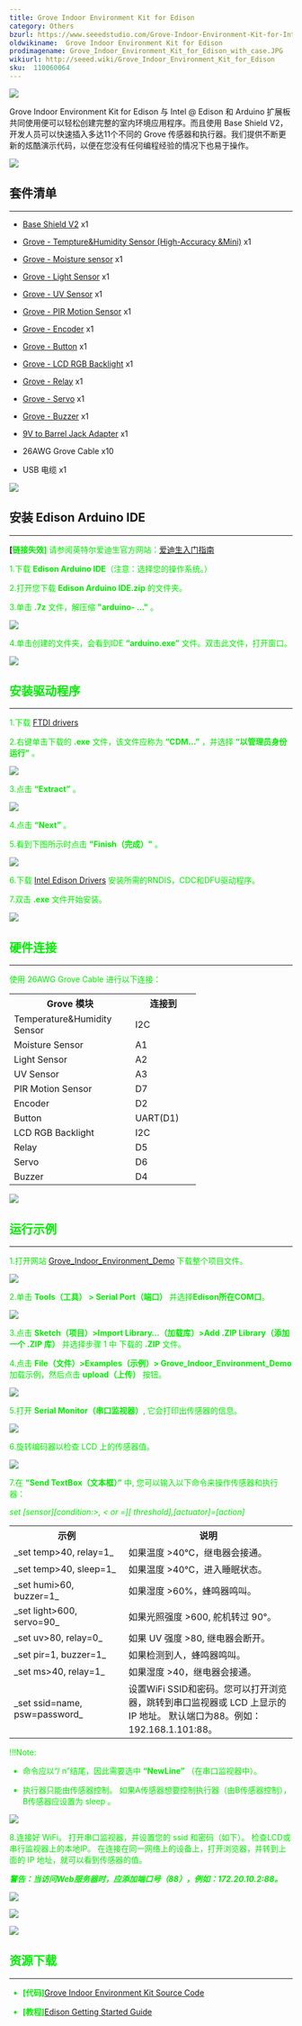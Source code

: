 ```yaml
---
title: Grove Indoor Environment Kit for Edison
category: Others
bzurl: https://www.seeedstudio.com/Grove-Indoor-Environment-Kit-for-Intel%C2%AE-Edison-p-2427.html
oldwikiname:  Grove Indoor Environment Kit for Edison
prodimagename: Grove_Indoor_Environment_Kit_for_Edison_with_case.JPG
wikiurl: http://seeed.wiki/Grove_Indoor_Environment_Kit_for_Edison
sku:  110060064
---
```

![](https://github.com/SeeedDocument/Grove_Indoor_Environment_Kit_for_Edison/raw/master/img/Grove_Indoor_Environment_Kit_for_Edison_with_case.JPG)

Grove Indoor Environment Kit for Edison 与 Intel @ Edison 和 Arduino 扩展板共同使用便可以轻松创建完整的室内环境应用程序。而且使用 Base Shield V2，开发人员可以快速插入多达11个不同的 Grove 传感器和执行器。我们提供不断更新的炫酷演示代码，以便在您没有任何编程经验的情况下也易于操作。

[![](https://github.com/SeeedDocument/wiki_chinese/raw/master/docs/images/click_to_buy.PNG)](https://item.taobao.com/item.htm?spm=a1z10.5-c.w4002-11172345288.19.4b49a084a6rfk1&id=520772246644)

##   套件清单
---
*   [Base Shield V2](/Base_shield_v2)  x1

*   [Grove - Tempture&amp;Humidity Sensor (High-Accuracy &amp;Mini)](/Grove-TemptureAndHumidity_Sensor-High-Accuracy_AndMini-v1.0)  x1

*   [Grove - Moisture sensor](/Grove-Moisture_sensor)  x1

*   [Grove - Light Sensor](/Grove-Light_Sensor)  x1

*   [Grove - UV Sensor](/Grove-UV_Sensor)  x1

*   [Grove - PIR Motion Sensor](/Grove-PIR_Motion_Sensor)  x1

*   [Grove - Encoder](/Grove-Encoder)  x1

*   [Grove - Button](/Grove-Button)  x1

*   [Grove - LCD RGB Backlight](/Grove-LCD_RGB_Backlight)  x1

*   [Grove - Relay](/Grove-Relay)  x1

*   [Grove - Servo](/Grove-Servo)  x1

*   [Grove - Buzzer](/Grove-Buzzer)  x1

*   [9V to Barrel Jack Adapter](http://www.seeedstudio.com/depot/9V-to-Barrel-Jack-Adapter-p-1481.html)  x1

*   26AWG Grove Cable  x10

*   USB 电缆  x1

![](https://github.com/SeeedDocument/Grove_Indoor_Environment_Kit_for_Edison/raw/master/img/Grove-Indoor-Environment-Kit-for-Edison.jpg)

##   安装 Edison Arduino IDE
---
**[<font color =“Red”>链接失效]** 请参阅英特尔爱迪生官方网站：[爱迪生入门指南](https://communities.intel.com/docs/DOC-23147)

1.下载 **Edison Arduino IDE**（注意：选择您的操作系统。）

2.打开您下载 **Edison Arduino IDE.zip** 的文件夹。

3.单击 **.7z** 文件，解压缩 **"arduino- ..."** 。

![](https://github.com/SeeedDocument/Grove_Indoor_Environment_Kit_for_Edison/raw/master/img/IndoorKit_Extract_7z.png)

4.单击创建的文件夹，会看到IDE **“arduino.exe”** 文件。双击此文件，打开窗口。

![](https://github.com/SeeedDocument/Grove_Indoor_Environment_Kit_for_Edison/raw/master/img/IndoorKit_ArduinoIDE.png)

##   安装驱动程序
---

1.下载 [FTDI drivers](http://www.ftdichip.com/Drivers/CDM/CDM%20v2.10.00%20WHQL%20Certified.exe)

2.右键单击下载的 **.exe** 文件，该文件应称为 **“CDM...”** ，并选择 **“以管理员身份运行”** 。

![](https://github.com/SeeedDocument/Grove_Indoor_Environment_Kit_for_Edison/raw/master/img/Edison_FTDI_Driver.jpg)

3.点击 **“Extract”** 。

![](https://github.com/SeeedDocument/Grove_Indoor_Environment_Kit_for_Edison/raw/master/img/Edison_FTDI_Driver_Install.jpg)

4.点击 **“Next”** 。

5.看到下图所示时点击 **"Finish（完成）"** 。

![](https://github.com/SeeedDocument/Grove_Indoor_Environment_Kit_for_Edison/raw/master/img/Edison_FTDI_Driver_Install_ok.jpg)

6.下载 [Intel Edison Drivers](https://communities.intel.com/docs/DOC-23242) 安装所需的RNDIS，CDC和DFU驱动程序。

7.双击 **.exe** 文件开始安装。

![](https://github.com/SeeedDocument/Grove_Indoor_Environment_Kit_for_Edison/raw/master/img/Intel_Edison_Driver.jpg)

##   硬件连接
---
使用 26AWG Grove Cable 进行以下连接：

<table>
<tr>
<th>  Grove 模块
</th>
<th> 连接到
</th></tr>
<tr>
<td width="200px"> Temperature&amp;Humidity Sensor
</td>
<td width="100px"> I2C
</td></tr>
<tr>
<td width="200px"> Moisture Sensor
</td>
<td width="100px"> A1
</td></tr>
<tr>
<td width="200px"> Light Sensor
</td>
<td width="100px"> A2
</td></tr>
<tr>
<td width="200px"> UV Sensor
</td>
<td width="100px"> A3
</td></tr>
<tr>
<td width="200px"> PIR Motion Sensor
</td>
<td width="100px"> D7
</td></tr>
<tr>
<td width="200px"> Encoder
</td>
<td width="100px"> D2
</td></tr>
<tr>
<td width="200px"> Button
</td>
<td width="100px"> UART(D1)
</td></tr>
<tr>
<td width="200px"> LCD RGB Backlight
</td>
<td width="100px"> I2C
</td></tr>
<tr>
<td width="200px"> Relay
</td>
<td width="100px"> D5
</td></tr>
<tr>
<td width="200px"> Servo
</td>
<td width="100px"> D6
</td></tr>
<tr>
<td width="200px"> Buzzer
</td>
<td width="100px"> D4
</td></tr></table>

![](https://github.com/SeeedDocument/Grove_Indoor_Environment_Kit_for_Edison/raw/master/img/Edison_Indoor_Wire_Figure.png)

##   运行示例
---
1.打开网站 [Grove_Indoor_Environment_Demo](https://github.com/Seeed-Studio/Grove_Indoor_Environment_Demo) 下载整个项目文件。

![](https://github.com/SeeedDocument/Grove_Indoor_Environment_Kit_for_Edison/raw/master/img/Indoor_Kit_Github_Demo.png)

2.单击 **Tools（工具） &gt; Serial Port（端口）** 并选择**Edison所在COM口**。

![](https://github.com/SeeedDocument/Grove_Indoor_Environment_Kit_for_Edison/raw/master/img/Import_Indoor_Kit_Demo.png)

3.点击 **Sketch（项目）&gt;Import Library…（加载库）&gt;Add .ZIP Library（添加一个 .ZIP 库）** 并选择步骤 1 中 下载的 **.ZIP** 文件。

4.点击 **File（文件）&gt;Examples（示例）&gt; Grove_Indoor_Environment_Demo** 加载示例，然后点击 **upload（上传）** 按钮。

![](https://github.com/SeeedDocument/Grove_Indoor_Environment_Kit_for_Edison/raw/master/img/Upload_Indoor_Kit_Demo.png)

5.打开 **Serial Monitor（串口监视器）**, 它会打印出传感器的信息。

![](https://github.com/SeeedDocument/Grove_Indoor_Environment_Kit_for_Edison/raw/master/img/Indoor_Kit_Serial_Monitor.png)

6.旋转编码器以检查 LCD 上的传感器值。

![](https://github.com/SeeedDocument/Grove_Indoor_Environment_Kit_for_Edison/raw/master/img/Indoor_Kit_Rotate_Encoder.png)

7.在 **“Send TextBox（文本框）”** 中, 您可以输入以下命令来操作传感器和执行器：

_set [sensor][condition:&gt;, &lt; or =][ threshold],[actuator]=[action]_

<table>
<tr>
<th>  示例
</th>
<th> 说明
</th></tr>
<tr>
<td width="300px"> _set temp&gt;40, relay=1_
</td>
<td width="500px"> 如果温度 &gt;40℃，继电器会接通。
</td></tr>
<tr>
<td width="300px"> _set temp&gt;40, sleep=1_
</td>
<td width="500px"> 如果温度 &gt;40℃，进入睡眠状态。
</td></tr>
<tr>
<td width="300px"> _set humi&gt;60, buzzer=1_
</td>
<td width="500px"> 如果湿度 &gt;60%，蜂鸣器鸣叫。
</td></tr>
<tr>
<td width="300px"> _set light&gt;600, servo=90_
</td>
<td width="500px"> 如果光照强度 &gt;600, 舵机转过 90°。
</td></tr>
<tr>
<td width="300px"> _set uv&gt;80, relay=0_
</td>
<td width="500px"> 如果 UV 强度 &gt;80, 继电器会断开。
</td></tr>
<tr>
<td width="300px"> _set pir=1, buzzer=1_
</td>
<td width="500px"> 如果检测到人，蜂鸣器鸣叫。
</td></tr>
<tr>
<td width="300px"> _set ms&gt;40, relay=1_
</td>
<td width="500px"> 如果湿度 &gt;40，继电器会接通。
</td></tr>
<tr>
<td width="300px"> _set ssid=name, psw=password_
</td>
<td width="500px"> 设置WiFi SSID和密码。您可以打开浏览器，跳转到串口监视器或 LCD 上显示的 IP 地址。 默认端口为88。例如：192.168.1.101:88。
</td></tr></table>

!!!Note:

*   命令应以“/ n”结尾，因此需要选中 **“NewLine”** （在串口监视器中）。

*   执行器只能由传感器控制。 如果A传感器想要控制执行器（由B传感器控制），B传感器应设置为 sleep 。

![](https://github.com/SeeedDocument/Grove_Indoor_Environment_Kit_for_Edison/raw/master/img/Indoor_Kit_command.png)


8.连接好 WiFi。 打开串口监视器，并设置您的 ssid 和密码（如下）。 检查LCD或串行监视器上的本地IP。 在连接在同一网络上的设备上，打开浏览器，并转到上面的 IP 地址，就可以看到传感器的值。

_**警告：当访问Web服务器时，应添加端口号（88），例如：172.20.10.2:88。**_

![](https://github.com/SeeedDocument/Grove_Indoor_Environment_Kit_for_Edison/raw/master/img/Indoor_Kit_SSID_PSW.png)

![](https://github.com/SeeedDocument/Grove_Indoor_Environment_Kit_for_Edison/raw/master/img/Indoor_Kit_Local_IP.png)

![](https://github.com/SeeedDocument/Grove_Indoor_Environment_Kit_for_Edison/raw/master/img/Indoor_Kit_Web_Server.png)

##   资源下载
---
*   **[代码]**[Grove Indoor Environment Kit Source Code](https://github.com/Seeed-Studio/Grove_Indoor_Environment_Demo)

*   **[教程]**[Edison Getting Started Guide](https://communities.intel.com/community/makers/edison/getting-started)
